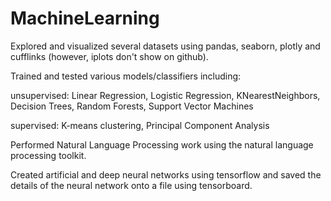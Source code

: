 # MachineLearning

Explored and visualized several datasets using pandas, seaborn, plotly and cufflinks (however, iplots don't show on github).


Trained and tested various models/classifiers including:
  
  unsupervised: Linear Regression, Logistic Regression, KNearestNeighbors, Decision Trees, Random Forests, Support Vector Machines 
  
  supervised: K-means clustering, Principal Component Analysis


Performed Natural Language Processing work using the natural language processing toolkit. 


Created artificial and deep neural networks using tensorflow and saved the details of the neural network onto a file using tensorboard. 


